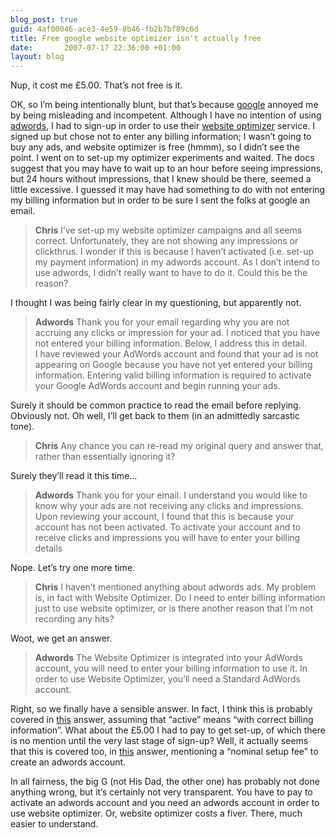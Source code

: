 ```yaml
--- 
blog_post: true
guid: 4af00046-ace3-4e59-8b46-fb2b7bf89c6d
title: Free google website optimizer isn't actually free
date:       2007-07-17 22:36:00 +01:00
layout: blog
---
```


Nup, it cost me £5.00. That’s not free is it.

OK, so I’m being intentionally blunt, but that’s because
[google](http://www.google.com) annoyed me by being misleading and
incompetent. Although I have no intention of using
[adwords](http://adwords.google.com), I had to sign-up in order to use
their [website optimizer](http://services.google.com/websiteoptimizer)
service. I signed up but chose not to enter any billing information; I
wasn’t going to buy any ads, and website optimizer is free (hmmm), so I
didn’t see the point. I went on to set-up my optimizer experiments and
waited. The docs suggest that you may have to wait up to an hour before
seeing impressions, but 24 hours without impressions, that I knew should
be there, seemed a little excessive. I guessed it may have had something
to do with not entering my billing information but in order to be sure I
sent the folks at google an email.

> **Chris** I’ve set-up my website optimizer campaigns and all seems
> correct. Unfortunately, they are not showing any impressions or
> clickthrus. I wonder if this is because I haven’t activated (i.e.
> set-up my payment information) in my adwords account. As I don’t
> intend to use adwords, I didn’t really want to have to do it. Could
> this be the reason?

I thought I was being fairly clear in my questioning, but apparently
not.

> **Adwords** Thank you for your email regarding why you are not
> accruing any clicks or impression for your ad. I noticed that you have
> not entered your billing information. Below, I address this in
> detail.  
> I have reviewed your AdWords account and found that your ad is not
> appearing on Google because you have not yet entered your billing
> information. Entering valid billing information is required to
> activate your Google AdWords account and begin running your ads.

Surely it should be common practice to read the email before replying.
Obviously not. Oh well, I’ll get back to them (in an admittedly
sarcastic tone).

> **Chris** Any chance you can re-read my original query and answer
> that, rather than essentially ignoring it?

Surely they’ll read it this time…

> **Adwords** Thank you for your email. I understand you would like to
> know why your ads are not receiving any clicks and impressions. Upon
> reviewing your account, I found that this is because your account has
> not been activated. To activate your account and to receive clicks and
> impressions you will have to enter your billing details

Nope. Let’s try one more time.

> **Chris** I haven’t mentioned anything about adwords ads. My problem
> is, in fact with Website Optimizer. Do I need to enter billing
> information just to use website optimizer, or is there another reason
> that I’m not recording any hits?

Woot, we get an answer.

> **Adwords** The Website Optimizer is integrated into your AdWords
> account, you will need to enter your billing information to use it. In
> order to use Website Optimizer, you’ll need a Standard AdWords
> account.

Right, so we finally have a sensible answer. In fact, I think this is
probably covered in
[this](https://adwords.google.com/support/bin/index.py?fulldump=1#55902)
answer, assuming that “active” means “with correct billing information”.
What about the £5.00 I had to pay to get set-up, of which there is no
mention until the very last stage of sign-up? Well, it actually seems
that this is covered too, in
[this](http://adwords.google.com/support/bin/answer.py?hl=en&answer=31756)
answer, mentioning a “nominal setup fee” to create an adwords account.

In all fairness, the big G (not His Dad, the other one) has probably not
done anything wrong, but it’s certainly not very transparent. You have
to pay to activate an adwords account and you need an adwords account in
order to use website optimizer. Or, website optimizer costs a fiver.
There, much easier to understand.
